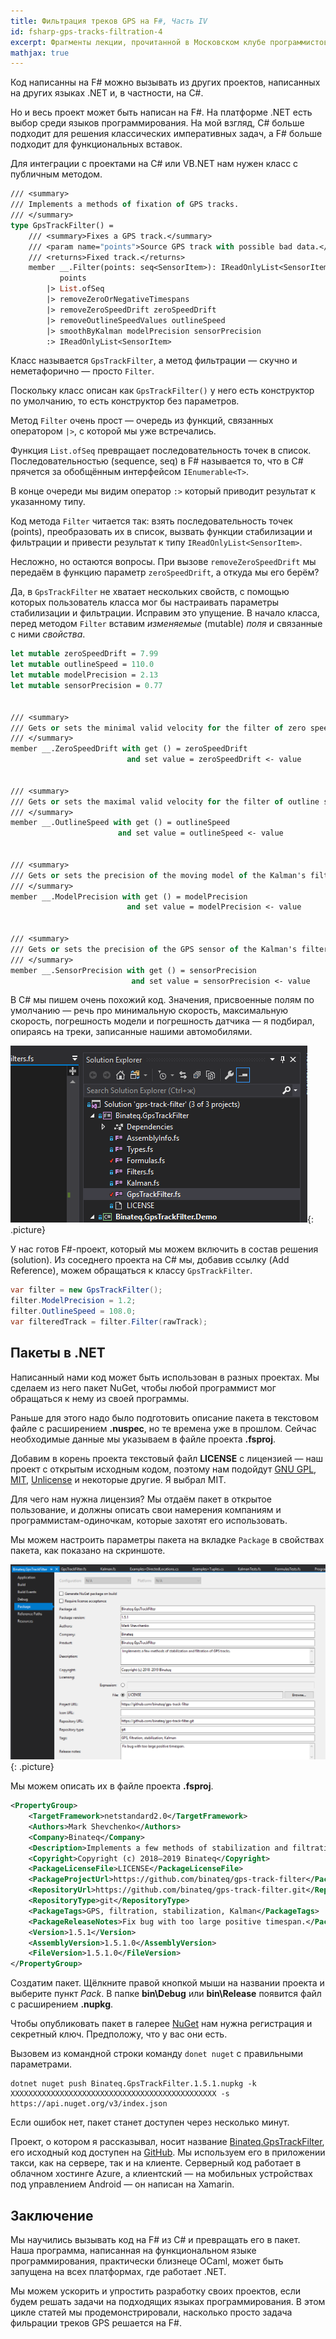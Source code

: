 ```yaml
---
title: Фильтрация треков GPS на F#, Часть IV
id: fsharp-gps-tracks-filtration-4
excerpt: Фрагменты лекции, прочитанной в Московском клубе программистов 21 февраля 2019 года.
mathjax: true
---
```


Код написанны на F# можно вызывать из других проектов, написанных на других языках .NET и, в частности, на C#.

Но и весь проект может быть написан на F#. На платформе .NET есть выбор среди языков программирования. На мой взгляд, C# больше подходит для решения классических императивных задач, а F# больше подходит для функциональных вставок.

Для интеграции с проектами на C# или VB.NET нам нужен класс с публичным методом.

```ocaml
/// <summary>
/// Implements a methods of fixation of GPS tracks.
/// </summary>
type GpsTrackFilter() =
    /// <summary>Fixes a GPS track.</summary>
    /// <param name="points">Source GPS track with possible bad data.</param>
    /// <returns>Fixed track.</returns>
    member __.Filter(points: seq<SensorItem>): IReadOnlyList<SensorItem> =
           points
        |> List.ofSeq
        |> removeZeroOrNegativeTimespans
        |> removeZeroSpeedDrift zeroSpeedDrift
        |> removeOutlineSpeedValues outlineSpeed
        |> smoothByKalman modelPrecision sensorPrecision
        :> IReadOnlyList<SensorItem>
```

Класс называется `GpsTrackFilter`, а метод фильтрации&nbsp;&mdash; скучно и неметафорично&nbsp;&mdash; просто `Filter`.

Поскольку класс описан как `GpsTrackFilter()` у него есть конструктор по умолчанию, то есть конструктор без параметров.

Метод `Filter` очень прост&nbsp;&mdash; очередь из функций, связанных оператором `|>`, с которой мы уже встречались.

Функция `List.ofSeq` превращает последовательность точек в список. Последовательностью (sequence, seq) в F# называется то, что в C# прячется за обобщённым интерфейсом `IEnumerable<T>`.

В конце очереди мы видим оператор `:>` который приводит результат к указанному типу.

Код метода `Filter` читается так: взять последовательность точек (points), преобразовать их в список, вызвать функции стабилизации и фильтрации и привести результат к типу `IReadOnlyList<SensorItem>`.

Несложно, но остаются вопросы. При вызове `removeZeroSpeedDrift` мы передаём в функцию параметр `zeroSpeedDrift`, а откуда мы его берём?

Да, в `GpsTrackFilter` не хватает нескольких свойств, с помощью которых пользователь класса мог бы настраивать параметры стабилизации и фильтрации. Исправим это упущение. В начало класса, перед методом `Filter` вставим *изменяемые* (mutable) *поля* и связанные с ними *свойства*.

```ocaml
let mutable zeroSpeedDrift = 7.99
let mutable outlineSpeed = 110.0
let mutable modelPrecision = 2.13
let mutable sensorPrecision = 0.77


/// <summary>
/// Gets or sets the minimal valid velocity for the filter of zero speed drift.
/// </summary>
member __.ZeroSpeedDrift with get () = zeroSpeedDrift
                          and set value = zeroSpeedDrift <- value


/// <summary>
/// Gets or sets the maximal valid velocity for the filter of outline speed.
/// </summary>
member __.OutlineSpeed with get () = outlineSpeed
                        and set value = outlineSpeed <- value


/// <summary>
/// Gets or sets the precision of the moving model of the Kalman's filter.
/// </summary>
member __.ModelPrecision with get () = modelPrecision
                          and set value = modelPrecision <- value


/// <summary>
/// Gets or sets the precision of the GPS sensor of the Kalman's filter.
/// </summary>
member __.SensorPrecision with get () = sensorPrecision
                           and set value = sensorPrecision <- value
```

В C# мы пишем очень похожий код. Значения, присвоенные полям по умолчанию&nbsp;&mdash; речь про минимальную скорость, максимальную скорость, погрешность модели и погрешность датчика&nbsp;&mdash; я подбирал, опираясь на треки, записанные нашими автомобилями.

![F#-проект](/img/gps-track-filtering-2.png){: .picture}

У нас готов F#-проект, который мы можем включить в состав решения (solution). Из соседнего проекта на C# мы, добавив ссылку (Add Reference), можем обращаться к классу `GpsTrackFilter`.

```c#
var filter = new GpsTrackFilter();
filter.ModelPrecision = 1.2;
filter.OutlineSpeed = 108.0;
var filteredTrack = filter.Filter(rawTrack);
```

## Пакеты в .NET

Написанный нами код может быть использован в разных проектах. Мы сделаем из него пакет NuGet, чтобы любой программист мог обращаться к нему из своей программы.

Раньше для этого надо было подготовить описание пакета в текстовом файле с расширением **.nuspec**, но те времена уже в прошлом. Сейчас необходимые данные мы указываем в файле проекта **.fsproj**.

Добавим в корень проекта текстовый файл **LICENSE** с лицензией&nbsp;&mdash; наш проект с открытым исходным кодом, поэтому нам подойдут [GNU GPL](https://www.gnu.org/licenses/gpl-3.0.ru.html), [MIT](https://ru.bmstu.wiki/MIT_License), [Unlicense](https://unlicense.org/) и некоторые другие. Я выбрал MIT.

Для чего нам нужна лицензия? Мы отдаём пакет в открытое пользование, и должны описать свои намерения компаниям и программистам-одиночкам, которые захотят его использовать.

Мы можем настроить параметры пакета на вкладке `Package` в свойствах пакета, как показано на скриншоте.

![Свойства пакета](/img/gps-track-filtering-3.png){: .picture}

Мы можем описать их в файле проекта **.fsproj**.

```xml
<PropertyGroup>
    <TargetFramework>netstandard2.0</TargetFramework>
    <Authors>Mark Shevchenko</Authors>
    <Company>Binateq</Company>
    <Description>Implements a few methods of stabilization and filtration of GPS tracks.</Description>
    <Copyright>Copyright (c) 2018–2019 Binateq</Copyright>
    <PackageLicenseFile>LICENSE</PackageLicenseFile>
    <PackageProjectUrl>https://github.com/binateq/gps-track-filter</PackageProjectUrl>
    <RepositoryUrl>https://github.com/binateq/gps-track-filter.git</RepositoryUrl>
    <RepositoryType>git</RepositoryType>
    <PackageTags>GPS, filtration, stabilization, Kalman</PackageTags>
    <PackageReleaseNotes>Fix bug with too large positive timespan.</PackageReleaseNotes>
    <Version>1.5.1</Version>
    <AssemblyVersion>1.5.1.0</AssemblyVersion>
    <FileVersion>1.5.1.0</FileVersion>
</PropertyGroup>
```

Создатим пакет. Щёлкните правой кнопкой мыши на названии проекта и выберите пункт *Pack*. В папке **bin\Debug** или **bin\Release** появится файл с расширением **.nupkg**.

Чтобы опубликовать пакет в галерее [NuGet](https://www.nuget.org/) нам нужна регистрация и секретный ключ. Предположу, что у вас они есть.

Вызовем из командной строки команду `donet nuget` с правильными параметрами.

```
dotnet nuget push Binateq.GpsTrackFilter.1.5.1.nupkg -k XXXXXXXXXXXXXXXXXXXXXXXXXXXXXXXXXXXXXXXXXXXXXX -s https://api.nuget.org/v3/index.json
```

Если ошибок нет, пакет станет доступен через несколько минут.

Проект, о котором я рассказывал, носит название [Binateq.GpsTrackFilter](https://www.nuget.org/packages/Binateq.GpsTrackFilter/), его исходный код доступен на [GitHub](https://github.com/binateq/gps-track-filter). Мы используем его в приложении такси, как на сервере, так и на клиенте. Серверный код работает в облачном хостинге Azure, а клиентский&nbsp;&mdash; на мобильных устройствах под управлением Android&nbsp;&mdash; он написан на Xamarin.

## Заключение

Мы научились вызывать код на F# из C# и превращать его в пакет. Наша программа, написанная на функциональном языке программирования, практически близнеце OCaml, может быть запущена на всех платформах, где работает .NET.

Мы можем ускорить и упростить разработку своих проектов, если будем решать задачи на подходящих языках программирования. В этом цикле статей мы продемонстрировали, насколько просто задача фильрации треков GPS решается на F#.